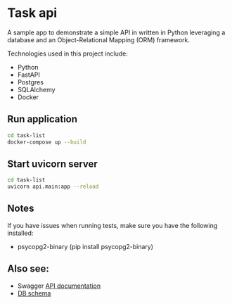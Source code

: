 # Task api
A sample app to demonstrate a simple API in written in Python leveraging a database and an Object-Relational Mapping (ORM) framework.

Technologies used in this project include:

* Python
* FastAPI
* Postgres
* SQLAlchemy
* Docker

## Run application
```bash
cd task-list
docker-compose up --build
```

## Start uvicorn server
```bash
cd task-list
uvicorn api.main:app --reload
```

## Notes
If you have issues when running tests, make sure you have the following installed:
* psycopg2-binary (pip install psycopg2-binary)

## Also see:
* Swagger [API documentation](http:/localhost:8000/docs)
* [DB schema](db.md)
